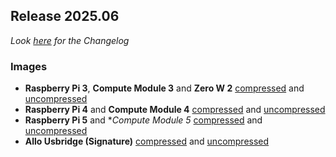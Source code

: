 ## Release 2025.06

_Look [here](/docs/CHANGELOG.md#2025.06) for the Changelog_

### Images

- **Raspberry Pi 3**, **Compute Module 3** and **Zero W 2**
[compressed](https://image.ropieee.io/ropieeexl_ose_pi3-2025.6.0-stable.20250628.2525.bin.xz) and [uncompressed](https://image.ropieee.io/ropieeexl_ose_pi3-2025.6.0-stable.20250628.2525.bin)
- **Raspberry Pi 4** and **Compute Module 4**
[compressed](https://image.ropieee.io/ropieeexl_ose_pi4-2025.6.0-stable.20250628.2528.bin.xz) and [uncompressed](https://image.ropieee.io/ropieeexl_ose_pi4-2025.6.0-stable.20250628.2528.bin)
- **Raspberry Pi 5** and **Compute Module 5*
[compressed](https://image.ropieee.io/ropieeexl_ose_pi5-2025.6.0-stable.20250628.2529.bin.xz) and [uncompressed](https://image.ropieee.io/ropieeexl_ose_pi5-2025.6.0-stable.20250628.2529.bin)
- **Allo Usbridge (Signature)**
[compressed](https://image.ropieee.io/ropieeexl_ose_usbridge-2025.6.0-stable.20250628.2530.bin.xz) and [uncompressed](https://image.ropieee.io/ropieeexl_ose_usbridge-2025.6.0-stable.20250628.2530.bin)
